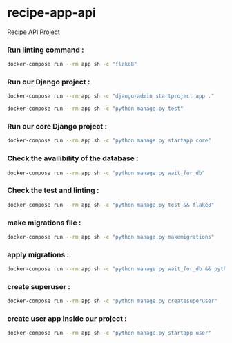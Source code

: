 # recipe-app-api
Recipe API Project

### Run linting command :
```bash
docker-compose run --rm app sh -c "flake8"
```

### Run our Django project :
```bash
docker-compose run --rm app sh -c "django-admin startproject app ."
```
```bash
docker-compose run --rm app sh -c "python manage.py test"
```

### Run our core Django project :
```bash
docker-compose run --rm app sh -c "python manage.py startapp core"
```

### Check the availibility of the database :
```bash
docker-compose run --rm app sh -c "python manage.py wait_for_db"
```
### Check the test and linting :
```bash
docker-compose run --rm app sh -c "python manage.py test && flake8"
```

### make migrations file :
```bash
docker-compose run --rm app sh -c "python manage.py makemigrations"
```
### apply migrations :
```bash
docker-compose run --rm app sh -c "python manage.py wait_for_db && python manage.py migrate"
```
### create superuser :
```bash
docker-compose run --rm app sh -c "python manage.py createsuperuser"
```
### create user app inside our project :
```bash
docker-compose run --rm app sh -c "python manage.py startapp user"
```


